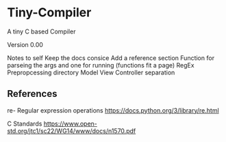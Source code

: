 # Tiny-Compiler

A tiny C based Compiler

Version 0.00

Notes to self
Keep the docs consice
Add a reference section
Function for parseing the args and one for running (functions fit a page)
RegEx
Prepropcessing directory
Model View Controller separation

## References

re- Regular expression operations https://docs.python.org/3/library/re.html

C Standards
https://www.open-std.org/jtc1/sc22/WG14/www/docs/n1570.pdf
